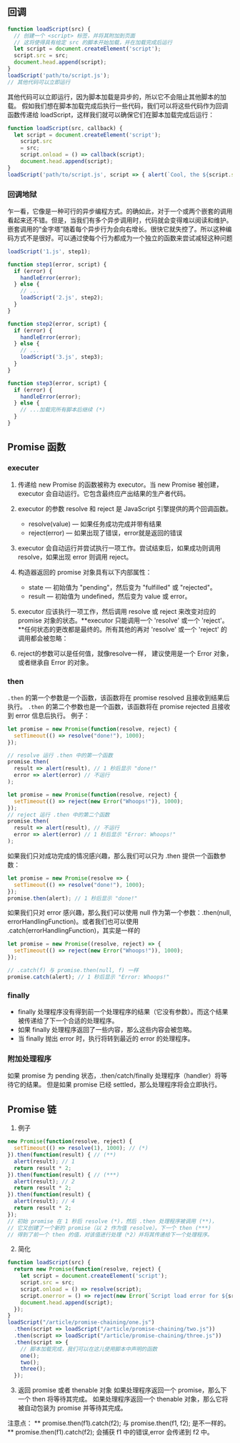 ## 回调
``` javascript
function loadScript(src) {
  // 创建一个 <script> 标签，并将其附加到页面
  // 这将使得具有给定 src 的脚本开始加载，并在加载完成后运行
  let script = document.createElement('script');
  script.src = src;
  document.head.append(script);
}
loadScript('path/to/script.js');
// 其他代码可以立即运行
```
其他代码可以立即运行，因为脚本加载是异步的，所以它不会阻止其他脚本的加载。
假如我们想在脚本加载完成后执行一些代码，我们可以将这些代码作为回调函数传递给 loadScript，这样我们就可以确保它们在脚本加载完成后运行：
``` javascript
function loadScript(src, callback) {
  let script = document.createElement('script');
    script.src
    = src;
    script.onload = () => callback(script);
    document.head.append(script);
}
loadScript('path/to/script.js', script => { alert(`Cool, the ${script.src} is loaded`); });
```

### 回调地狱
乍一看，它像是一种可行的异步编程方式。的确如此，对于一个或两个嵌套的调用看起来还不错。但是，当我们有多个异步调用时，代码就会变得难以阅读和维护。
嵌套调用的“金字塔”随着每个异步行为会向右增长。很快它就失控了。所以这种编码方式不是很好。可以通过使每个行为都成为一个独立的函数来尝试减轻这种问题
``` javascript
loadScript('1.js', step1);

function step1(error, script) {
  if (error) {
    handleError(error);
  } else {
    // ...
    loadScript('2.js', step2);
  }
}

function step2(error, script) {
  if (error) {
    handleError(error);
  } else {
    // ...
    loadScript('3.js', step3);
  }
}

function step3(error, script) {
  if (error) {
    handleError(error);
  } else {
    // ...加载完所有脚本后继续 (*)
  }
}
```





## Promise 函数

### executer
1. 传递给 new Promise 的函数被称为 executor。当 new Promise 被创建，executor 会自动运行。它包含最终应产出结果的生产者代码。
2. executor 的参数 resolve 和 reject 是 JavaScript 引擎提供的两个回调函数。
    + resolve(value) —  如果任务成功完成并带有结果
    + reject(error) — 如果出现了错误，error就是返回的错误
3. executor 会自动运行并尝试执行一项工作。尝试结束后，如果成功则调用 resolve，如果出现 error 则调用 reject。
4. 构造器返回的 promise 对象具有以下内部属性：
    + state — 初始值为 "pending"，然后变为 "fulfilled" 或 "rejected"。
    + result — 初始值为 undefined，然后变为 value 或 error。
5. executor 应该执行一项工作，然后调用 resolve 或 reject 来改变对应的 promise 对象的状态。**executor 只能调用一个 'resolve' 或一个 'reject'。**任何状态的更改都是最终的。所有其他的再对 'resolve' 或一个 'reject' 的调用都会被忽略：

6. reject的参数可以是任何值，就像resolve一样， 建议使用是一个 Error 对象，或者继承自 Error 的对象。

### then
`.then` 的第一个参数是一个函数，该函数将在 promise resolved 且接收到结果后执行。
`.then` 的第二个参数也是一个函数，该函数将在 promise rejected 且接收到 error 信息后执行。
 例子：
```javascript
let promise = new Promise(function(resolve, reject) {
  setTimeout(() => resolve("done!"), 1000);
});

// resolve 运行 .then 中的第一个函数
promise.then(
  result => alert(result), // 1 秒后显示 "done!"
  error => alert(error) // 不运行
);
```
```javascript
let promise = new Promise(function(resolve, reject) {
  setTimeout(() => reject(new Error("Whoops!")), 1000);
});
// reject 运行 .then 中的第二个函数
promise.then(
  result => alert(result), // 不运行
  error => alert(error) // 1 秒后显示 "Error: Whoops!"
);
```
如果我们只对成功完成的情况感兴趣，那么我们可以只为 .then 提供一个函数参数：
```javascript
let promise = new Promise(resolve => {
  setTimeout(() => resolve("done!"), 1000);
});
promise.then(alert); // 1 秒后显示 "done!"
```
如果我们只对 error 感兴趣，那么我们可以使用 null 作为第一个参数：.then(null, errorHandlingFunction)。或者我们也可以使用 .catch(errorHandlingFunction)，其实是一样的
```javascript
let promise = new Promise((resolve, reject) => {
  setTimeout(() => reject(new Error("Whoops!")), 1000);
});

// .catch(f) 与 promise.then(null, f) 一样
promise.catch(alert); // 1 秒后显示 "Error: Whoops!"
```

### finally
+ finally 处理程序没有得到前一个处理程序的结果（它没有参数）。而这个结果被传递给了下一个合适的处理程序。
+ 如果 finally 处理程序返回了一些内容，那么这些内容会被忽略。
+ 当 finally 抛出 error 时，执行将转到最近的 error 的处理程序。

### 附加处理程序
如果 promise 为 pending 状态，.then/catch/finally 处理程序（handler）将等待它的结果。
但是如果 promise 已经 settled，那么处理程序将会立即执行。





## Promise 链

1. 例子
```javascript
new Promise(function(resolve, reject) {
  setTimeout(() => resolve(1), 1000); // (*)
}).then(function(result) { // (**)
  alert(result); // 1
  return result * 2;
}).then(function(result) { // (***)
  alert(result); // 2
  return result * 2;
}).then(function(result) {
  alert(result); // 4
  return result * 2;
});
// 初始 promise 在 1 秒后 resolve (*)，然后 .then 处理程序被调用 (**)，
// 它又创建了一个新的 promise（以 2 作为值 resolve）。下一个 then (***) 
// 得到了前一个 then 的值，对该值进行处理（*2）并将其传递给下一个处理程序。
```

2. 简化
```javascript
function loadScript(src) {
  return new Promise(function(resolve, reject) {
    let script = document.createElement('script');
    script.src = src;
    script.onload = () => resolve(script);
    script.onerror = () => reject(new Error(`Script load error for ${src}`));
    document.head.append(script);
  });
}
loadScript("/article/promise-chaining/one.js")
  .then(script => loadScript("/article/promise-chaining/two.js"))
  .then(script => loadScript("/article/promise-chaining/three.js"))
  .then(script => {
    // 脚本加载完成，我们可以在这儿使用脚本中声明的函数
    one();
    two();
    three();
  });
```

3. 返回 promise 或者 thenable 对象
如果处理程序返回一个 promise，那么下一个 then 将等待其完成。
如果处理程序返回一个 thenable 对象，那么它将被自动包装为 promise 并等待其完成。

注意点：
** promise.then(f1).catch(f2); 与 promise.then(f1, f2); 是不一样的。**
promise.then(f1).catch(f2); 会捕获 f1 中的错误,error 会传递到 f2 中。


